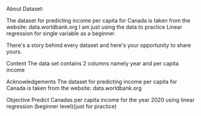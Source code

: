 About Dataset:

The dataset for predicting income per capita for Canada is taken from the website: data.worldbank.org
I am just using the data to practice Linear regression for single variable as a beginner.

There's a story behind every dataset and here's your opportunity to share yours.

Content
The data set contains 2 columns namely year and per capita income

Acknowledgements
The dataset for predicting income per capita for Canada is taken from the website: data.worldbank.org

Objective
Predict Canadas per capita income for the year 2020 using linear regression (beginner level)(just for practice)
